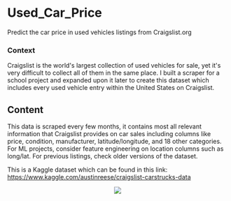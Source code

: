 # Used_Car_Price
Predict the car price in used vehicles listings from Craigslist.org

### Context
Craigslist is the world's largest collection of used vehicles for sale, yet it's very difficult to collect all of them in the same place. I built a scraper for a school project and expanded upon it later to create this dataset which includes every used vehicle entry within the United States on Craigslist.

## Content
This data is scraped every few months, it contains most all relevant information that Craigslist provides on car sales including columns like price, condition, manufacturer, latitude/longitude, and 18 other categories. For ML projects, consider feature engineering on location columns such as long/lat. For previous listings, check older versions of the dataset.

This is a Kaggle dataset which can be found in this link: https://www.kaggle.com/austinreese/craigslist-carstrucks-data

<p align="center">
  <img src="https://github.com/panambY/Data_Science_inProduction/blob/master/image/used_car.jpg">
</p>
